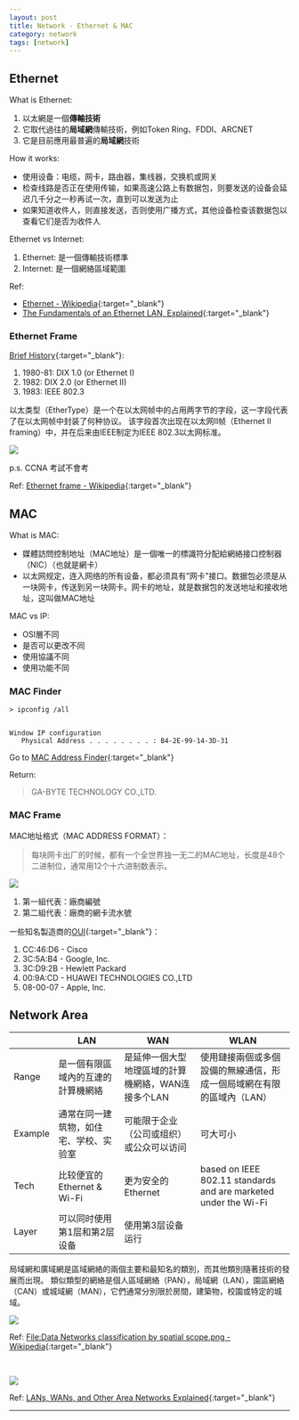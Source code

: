 ```yaml
---
layout: post
title: Network - Ethernet & MAC
category: network
tags: [network]
---
```


## Ethernet

What is Ethernet:
1. 以太網是一個**傳輸技術**
2. 它取代過往的**局域網**傳輸技術，例如Token Ring、FDDI、ARCNET
3. 它是目前應用最普遍的**局域網**技術

How it works:
- 使用设备：电缆，网卡，路由器，集线器，交换机或网关
- 检查线路是否正在使用传输，如果高速公路上有数据包，则要发送的设备会延迟几千分之一秒再试一次，直到可以发送为止
- 如果知道收件人，则直接发送，否则使用广播方式，其他设备检查该数据包以查看它们是否为收件人

Ethernet vs Internet:
1. Ethernet: 是一個傳輸技術標準
2. Internet: 是一個網絡區域範圍

Ref:
- [Ethernet - Wikipedia](https://en.wikipedia.org/wiki/Ethernet){:target="_blank"}
- [The Fundamentals of an Ethernet LAN, Explained](https://www.lifewire.com/what-is-ethernet-3426740){:target="_blank"}

### Ethernet Frame

[Brief History](https://www.ibm.com/support/pages/ethernet-version-2-versus-ieee-8023-ethernet){:target="_blank"}:
1. 1980-81: DIX 1.0 (or Ethernet I)
2. 1982: DIX 2.0 (or Ethernet II)
3. 1983: IEEE 802.3

以太类型（EtherType）是一个在以太网帧中的占用两字节的字段，这一字段代表了在以太网帧中封装了何种协议。
该字段首次出现在以太网II帧（Ethernet II framing）中，并在后来由IEEE制定为IEEE 802.3以太网标准。

![](https://hauchenglee.github.io/assets/images/network/799px-Ethernet_Type_II_Frame_format.svg.png)

p.s. CCNA 考試不會考

Ref: [Ethernet frame - Wikipedia](https://en.wikipedia.org/wiki/Ethernet_frame){:target="_blank"}

## MAC

What is MAC:
- 媒體訪問控制地址（MAC地址）是一個唯一的標識符分配給網絡接口控制器（NIC）（也就是網卡）
- 以太网规定，连入网络的所有设备，都必须具有”网卡”接口。数据包必须是从一块网卡，传送到另一块网卡。网卡的地址，就是数据包的发送地址和接收地址，这叫做MAC地址

MAC vs IP:
- OSI層不同
- 是否可以更改不同
- 使用協議不同
- 使用功能不同

### MAC Finder

```console
> ipconfig /all


Window IP configuration
   Physical Address . . . . . . . . : B4-2E-99-14-3D-31
```

Go to [MAC Address Finder](https://macvendors.com/){:target="_blank"}

Return:

> GA-BYTE TECHNOLOGY CO.,LTD.

### MAC Frame

MAC地址格式（MAC ADDRESS FORMAT）：

> 每块网卡出厂的时候，都有一个全世界独一无二的MAC地址，长度是48个二进制位，通常用12个十六进制数表示。

![](https://hauchenglee.github.io/assets/images/network/mac-address-format.png)

1. 第一組代表：廠商編號
2. 第二組代表：廠商的網卡流水號

一些知名製造商的[OUI](http://standards-oui.ieee.org/oui/oui.txt){:target="_blank"}：
1. CC:46:D6 - Cisco 
2. 3C:5A:B4 - Google, Inc.
3. 3C:D9:2B - Hewlett Packard
4. 00:9A:CD - HUAWEI TECHNOLOGIES CO.,LTD
5. 08-00-07 - Apple, Inc.

## Network Area

<table>
    <thead>
        <tr>
            <th></th>
            <th>LAN</th>
            <th>WAN</th>
            <th>WLAN</th>
        </tr>
    </thead>
    <tbody>
        <tr>
            <td>Range</td>
            <td>是一個有限區域內的互連的計算機網絡</td>
            <td>是延伸一個大型地理區域的計算機網絡，WAN连接多个LAN</td>
            <td>使用鏈接兩個或多個設備的無線通信，形成一個局域網在有限的區域內（LAN）</td>
        </tr>
        <tr>
            <td>Example</td>
            <td>通常在同一建筑物，如住宅、学校、实验室</td>
            <td>可能限于企业（公司或组织）或公众可以访问</td>
            <td>可大可小</td>
        </tr>
        <tr>
            <td>Tech</td>
            <td>比较便宜的Ethernet & Wi-Fi</td>
            <td>更为安全的Ethernet</td>
            <td>based on IEEE 802.11 standards and are marketed under the Wi-Fi</td>
        </tr>
        <tr>
            <td>Layer</td>
            <td>可以同时使用第1层和第2层设备</td>
            <td>使用第3层设备运行</td>
            <td></td>
        </tr>
    </tbody>
</table>

局域網和廣域網是區域網絡的兩個主要和最知名的類別，而其他類別隨著技術的發展而出現。
類似類型的網絡是個人區域網絡（PAN），局域網（LAN），園區網絡（CAN）或城域網（MAN），它們通常分別限於房間，建築物，校園或特定的城域。

![](https://hauchenglee.github.io/assets/images/network/Data_Networks_classification_by_spatial_scope.png)

Ref: [File:Data Networks classification by spatial scope.png - Wikipedia](https://en.wikipedia.org/wiki/File:Data_Networks_classification_by_spatial_scope.png){:target="_blank"}

<br>

![](https://hauchenglee.github.io/assets/images/network/network-lan-wan.png)

Ref: [LANs, WANs, and Other Area Networks Explained](https://www.lifewire.com/lans-wans-and-other-area-networks-817376){:target="_blank"}

---